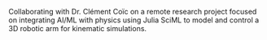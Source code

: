Collaborating with Dr. Clément Coïc on a remote research project focused on integrating AI/ML with physics using Julia SciML to model and control a 3D robotic arm for kinematic simulations.
